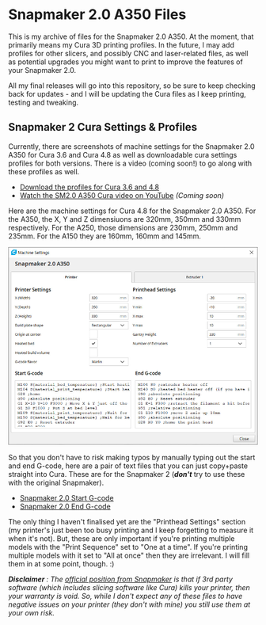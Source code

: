 # Snapmaker 2.0 A350 Files

This is my archive of files for the Snapmaker 2.0 A350. At the moment, that primarily means my Cura 3D printing profiles. In the future, I may add profiles for other slicers, and possibly CNC and laser-related files, as well as potential upgrades you might want to print to improve the features of your Snapmaker 2.0.

All my final releases will go into this repository, so be sure to keep checking back for updates - and I will be updating the Cura files as I keep printing, testing and tweaking.

## Snapmaker 2 Cura Settings & Profiles

Currently, there are screenshots of machine settings for the Snapmaker 2.0 A350 for Cura 3.6 and Cura 4.8 as well as downloadable cura settings profiles for both versions. There is a video (coming soon!) to go along with these profiles as well.

- [Download the profiles for Cura 3.6 and 4.8](https://github.com/Kaouthia/Snapmaker-2/archive/main.zip)
- [Watch the SM2.0 A350 Cura video on YouTube](https://youtube.com/johnaldred) *(Coming soon)*

Here are the machine settings for Cura 4.8 for the Snapmaker 2.0 A350. For the A350, the X, Y and Z dimensiuons are 320mm, 350mm and 330mm respectively. For the A250, those dimensions are 230mm, 250mm and 235mm. For the A150 they are 160mm, 160mm and 145mm.

![Snapmaker 2.0 A350 Settings](https://github.com/Kaouthia/Snapmaker-2/blob/main/Cura%20Profiles/Cura%204.8.x%20Profiles/machine-settings.jpg?raw=true)

So that you don't have to risk making typos by manually typing out the start and end G-code, here are a pair of text files that you can just copy+paste straight into Cura. These are for the Snapmaker 2 (***don't*** try to use these with the original Snapmaker).

- [Snapmaker 2.0 Start G-code](https://github.com/Kaouthia/Snapmaker-2/blob/main/Cura%20Profiles/start-g-code.txt)
- [Snapmaker 2.0 End G-code](https://github.com/Kaouthia/Snapmaker-2/blob/main/Cura%20Profiles/end-g-code.txt)

The only thing I haven't finalised yet are the "Printhead Settings" section (my printer's just been too busy printing and I keep forgetting to measure it when it's not). But, these are only important if you're printing multiple models with the "Print Sequence" set to "One at a time". If you're printing multiple models with it set to "All at once" then they are irrelevant. I will fill them in at some point, though. :)

***Disclaimer** : The [official position from Snapmaker](https://support.snapmaker.com/hc/en-us/articles/360044341034-What-is-the-recommended-3D-printing-settings-in-Cura-or-Simplify3D-for-Snapmaker-2-0-) is that if 3rd party software (which includes slicing software like Cura) kills your printer, then your warranty is void. So, while I don't expect any of these files to have negative issues on your printer (they don't with mine) you still use them at your own risk.*
